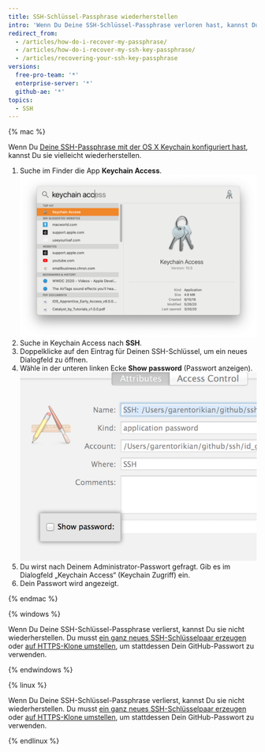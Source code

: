 ```yaml
---
title: SSH-Schlüssel-Passphrase wiederherstellen
intro: 'Wenn Du Deine SSH-Schlüssel-Passphrase verloren hast, kannst Du sie je nach verwendetem Betriebssystem entweder wiederherstellen oder musst eine neue SSH-Schlüssel-Passphrase generieren.'
redirect_from:
  - /articles/how-do-i-recover-my-passphrase/
  - /articles/how-do-i-recover-my-ssh-key-passphrase/
  - /articles/recovering-your-ssh-key-passphrase
versions:
  free-pro-team: '*'
  enterprise-server: '*'
  github-ae: '*'
topics:
  - SSH
---
```


{% mac %}

Wenn Du [Deine SSH-Passphrase mit der OS X Keychain konfiguriert hast](/articles/working-with-ssh-key-passphrases#saving-your-passphrase-in-the-keychain), kannst Du sie vielleicht wiederherstellen.

1. Suche im Finder die App **Keychain Access**. ![ Suchleiste von Spotlight](/assets/images/help/setup/keychain-access.png)
2. Suche in Keychain Access nach **SSH**.
3. Doppelklicke auf den Eintrag für Deinen SSH-Schlüssel, um ein neues Dialogfeld zu öffnen.
4. Wähle in der unteren linken Ecke **Show password** (Passwort anzeigen). ![Dialogfenster in Keychain Access](/assets/images/help/setup/keychain_show_password_dialog.png)
5. Du wirst nach Deinem Administrator-Passwort gefragt. Gib es im Dialogfeld „Keychain Access“ (Keychain Zugriff) ein.
6. Dein Passwort wird angezeigt.

{% endmac %}

{% windows %}

Wenn Du Deine SSH-Schlüssel-Passphrase verlierst, kannst Du sie nicht wiederherstellen. Du musst [ein ganz neues SSH-Schlüsselpaar erzeugen](/articles/generating-a-new-ssh-key-and-adding-it-to-the-ssh-agent) oder [auf HTTPS-Klone umstellen](/github/getting-started-with-github/managing-remote-repositories), um stattdessen Dein GitHub-Passwort zu verwenden.

{% endwindows %}

{% linux %}

Wenn Du Deine SSH-Schlüssel-Passphrase verlierst, kannst Du sie nicht wiederherstellen. Du musst [ein ganz neues SSH-Schlüsselpaar erzeugen](/articles/generating-a-new-ssh-key-and-adding-it-to-the-ssh-agent) oder [auf HTTPS-Klone umstellen](/github/getting-started-with-github/about-remote-repositories/#cloning-with-https-urls), um stattdessen Dein GitHub-Passwort zu verwenden.

{% endlinux %}
